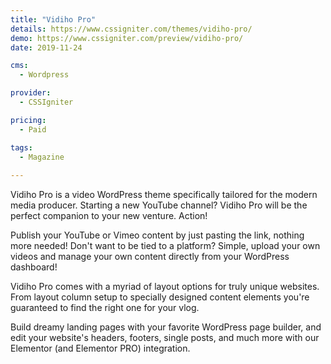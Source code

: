 ```yaml
---
title: "Vidiho Pro"
details: https://www.cssigniter.com/themes/vidiho-pro/
demo: https://www.cssigniter.com/preview/vidiho-pro/
date: 2019-11-24

cms: 
  - Wordpress

provider: 
  - CSSIgniter

pricing:
  - Paid

tags:
  - Magazine
  
---
```


Vidiho Pro is a video WordPress theme specifically tailored for the modern media producer. Starting a new YouTube channel? Vidiho Pro will be the perfect companion to your new venture. Action!

Publish your YouTube or Vimeo content by just pasting the link, nothing more needed! Don't want to be tied to a platform? Simple, upload your own videos and manage your own content directly from your WordPress dashboard!

Vidiho Pro comes with a myriad of layout options for truly unique websites. From layout column setup to specially designed content elements you're guaranteed to find the right one for your vlog.

Build dreamy landing pages with your favorite WordPress page builder, and edit your website's headers, footers, single posts, and much more with our Elementor (and Elementor PRO) integration.